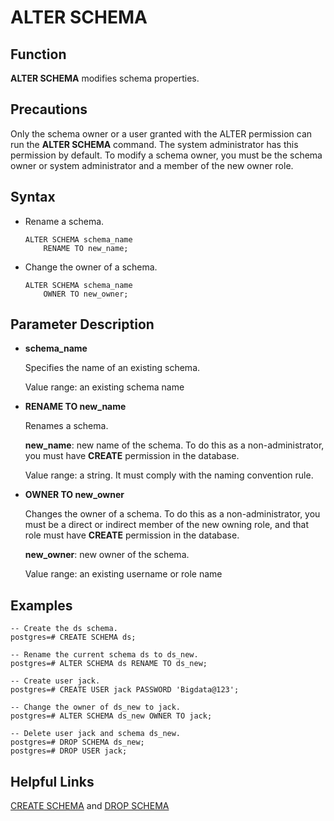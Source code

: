 # ALTER SCHEMA<a name="EN-US_TOPIC_0289900025"></a>

## Function<a name="en-us_topic_0283136607_en-us_topic_0237122070_en-us_topic_0059779037_s806d414edb004fa89cd50a1166d1136e"></a>

**ALTER SCHEMA**  modifies schema properties.

## Precautions<a name="en-us_topic_0283136607_en-us_topic_0237122070_en-us_topic_0059779037_sfccb497f01564edb804ecee58fe2698c"></a>

Only the schema owner or a user granted with the ALTER permission can run the  **ALTER SCHEMA**  command. The system administrator has this permission by default. To modify a schema owner, you must be the schema owner or system administrator and a member of the new owner role.

## Syntax<a name="en-us_topic_0283136607_en-us_topic_0237122070_en-us_topic_0059779037_s794bdb8d97844eb7aa7d1d6cdf896ac9"></a>

-   Rename a schema.

    ```
    ALTER SCHEMA schema_name 
        RENAME TO new_name;
    ```

-   Change the owner of a schema.

    ```
    ALTER SCHEMA schema_name 
        OWNER TO new_owner;
    ```


## Parameter Description<a name="en-us_topic_0283136607_en-us_topic_0237122070_en-us_topic_0059779037_s8277cc73aecc4f20845d2ddf456a20e7"></a>

-   **schema\_name**

    Specifies the name of an existing schema.

    Value range: an existing schema name

-   **RENAME TO new\_name**

    Renames a schema.

    **new\_name**: new name of the schema. To do this as a non-administrator, you must  have  **CREATE**  permission in the database.

    Value range: a string. It must comply with the naming convention rule.

-   **OWNER TO new\_owner**

    Changes the owner of a schema. To do this as a non-administrator, you must be a direct or indirect member of the new owning role, and that role must have  **CREATE**  permission in the database.

    **new\_owner**: new owner of the schema.

    Value range: an existing username or role name


## Examples<a name="en-us_topic_0283136607_en-us_topic_0237122070_en-us_topic_0059779037_sd7a0dca78f6844d79a0ec70fb4213769"></a>

```
-- Create the ds schema.
postgres=# CREATE SCHEMA ds;

-- Rename the current schema ds to ds_new.
postgres=# ALTER SCHEMA ds RENAME TO ds_new;

-- Create user jack.
postgres=# CREATE USER jack PASSWORD 'Bigdata@123';

-- Change the owner of ds_new to jack.
postgres=# ALTER SCHEMA ds_new OWNER TO jack;

-- Delete user jack and schema ds_new.
postgres=# DROP SCHEMA ds_new;
postgres=# DROP USER jack;
```

## Helpful Links<a name="en-us_topic_0283136607_en-us_topic_0237122070_en-us_topic_0059779037_seadab16e00ee41c383d8cba1759ed7c8"></a>

[CREATE SCHEMA](en-us_topic_0283137491.md)  and  [DROP SCHEMA](en-us_topic_0283137271.md)

